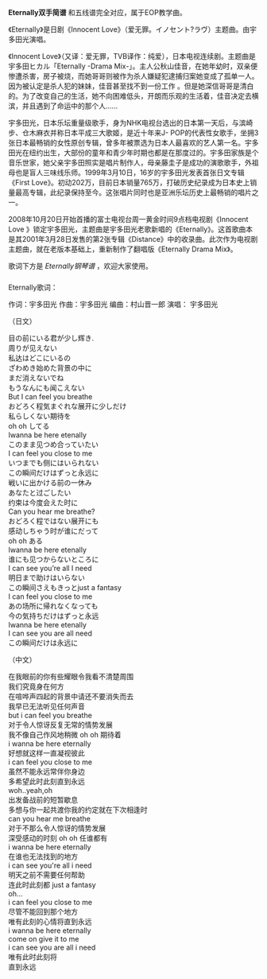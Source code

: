 

**Eternally双手简谱** 和五线谱完全对应，属于EOP教学曲。  
  
《Eternally》是日剧《Innocent Love》（爱无罪。イノセント?ラヴ）主题曲。由宇多田光演唱。  
  
《Innocent Love》（又译：爱无罪，TVB译作：纯爱），日本电视连续剧。主题曲是宇多田ヒカル「Eternally -Drama
Mix-」。主人公秋山佳音，在她年幼时，双亲便惨遭杀害，房子被烧，而她哥哥则被作为杀人嫌疑犯逮捕归案她变成了孤单一人。因为被认定是杀人犯的妹妹，佳音甚至找不到一份工作
。但是她深信哥哥是清白的。为了改变自己的生活，她不向困难低头，开朗而乐观的生活着，佳音决定去横滨，并且遇到了命运中的那个人……  
  
宇多田光，日本乐坛重量级歌手，身为NHK电视台选出的日本第一天后，与滨崎步、仓木麻衣并称日本平成三大歌姬，是近十年来J-
POP的代表性女歌手，坐拥3张日本最畅销的女性原创专辑，曾多年被票选为日本人最喜欢的艺人第一名。宇多田光在纽约出生，大部份的童年和青少年时期也都是在那度过的。宇多田家族是个音乐世家，她父亲宇多田照实是唱片制作人，母亲藤圭子是成功的演歌歌手，外祖母也是盲人三味线乐师。1999年3月10日，16岁的宇多田光发表首张日文专辑《First
Love》。初动202万，目前日本销量765万，打破历史纪录成为日本史上销量最高专辑，此纪录保持至今。这张唱片同时也是亚洲乐坛历史上最畅销的唱片之一。  
  
2008年10月20日开始首播的富士电视台周一黄金时间9点档电视剧《Innocent Love
》锁定宇多田光，主题曲是宇多田光老歌新唱的《Eternally》。这首歌曲本是其2001年3月28日发售的第2张专辑《Distance》中的收录曲。此次作为电视剧主题曲，就在老版本基础上，重新制作了翻唱版《Eternally
Drama Mix》。  
  
歌词下方是 _Eternally钢琴谱_ ，欢迎大家使用。

###  
Eternally歌词：

作词：宇多田光 作曲：宇多田光 编曲：村山晋一郎 演唱： 宇多田光

  
（日文）

目の前にいる君が少し辉き.  
周りが见えない  
私达はどこにいるの  
ざわめき始めた背景の中に  
まだ消えないでね  
もうなんにも闻こえない  
But I can feel you breathe  
おどろく程気まぐれな展开に少しだけ  
私らしくない期待を  
oh oh してる  
Iwanna be here etenally  
このまま见つめ合っていたい  
I can feel you close to me  
いつまでも侧にはいられない  
この瞬间だけはずっと永远に  
戦いに出かける前の一休み  
あなたと过ごしたい  
约束は今度会えた时に  
Can you hear me breathe?  
おどろく程ではない展开にも  
感动しちゃう时が谁にだって  
oh oh ある  
Iwanna be here etenally  
谁にも见つからないところに  
I can see you’re all I need  
明日まで助けはいらない  
この瞬间さえもきっとjust a fantasy  
I can feel you close to me  
あの场所に帰れなくなっても  
今の気持ちだけはずっと永远  
Iwanna be here etenally  
I can see you are all need  
この瞬间だけは永远に

（中文）

  
在我眼前的你有些耀眼令我看不清楚周围  
我们究竟身在何方  
在喧哗声四起的背景中请还不要消失而去  
我早已无法听见任何声音  
but i can feel you breathe  
对于令人惊讶反复无常的情势发展  
我不像自己作风地稍微 oh oh 期待着  
i wanna be here eternally  
好想就这样一直凝视彼此  
i can feel you close to me  
虽然不能永远常伴你身边  
多希望此时此刻直到永远  
woh..yeah,oh  
出发备战前的短暂歇息  
多想与你一起共渡你我的约定就在下次相逢时  
can you hear me breathe  
对于不那么令人惊讶的情势发展  
深受感动的时刻 oh oh 任谁都有  
i wanna be here eternally  
在谁也无法找到的地方  
i can see you're all i need  
明天之前不需要任何帮助  
连此时此刻都 just a fantasy  
oh...  
i can feel you close to me  
尽管不能回到那个地方  
唯有此刻的心情将直到永远  
i wanna be here eternally  
come on give it to me  
i can see you are all i need  
唯有此时此刻将  
直到永远

